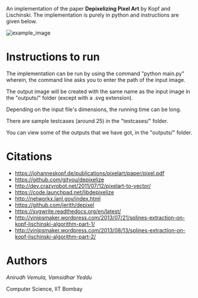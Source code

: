 An implementation of the paper **Depixelizing Pixel Art** by Kopf and Lischinski. The implementation is purely in python and instructions are given below.

![example_image](outputs/smw_bowser_input.png)

Instructions to run
===================

The implementation can be run by using the command "python main.py" wherein, the command line asks you to enter the path of the input image.

The output image will be created with the same name as the input image in the "outputs/" folder (except with a .svg extension).

Depending on the input file's dimensions, the running time can be long. 

There are sample testcases (around 25) in the "testcases/" folder.

You can view some of the outputs that we have got, in the "outputs/" folder.

Citations
=========

- https://johanneskopf.de/publications/pixelart/paper/pixel.pdf
- https://github.com/gityou/depixelize
- http://dev.crazyrobot.net/2011/07/12/pixelart-to-vector/
- https://code.launchpad.net/libdepixelize
- http://networkx.lanl.gov/index.html
- https://github.com/jerith/depixel
- https://svgwrite.readthedocs.org/en/latest/
- http://vinipsmaker.wordpress.com/2013/07/21/splines-extraction-on-kopf-lischinski-algorithm-part-1/
- http://vinipsmaker.wordpress.com/2013/08/13/splines-extraction-on-kopf-lischinski-algorithm-part-2/

Authors
=======
*Anirudh Vemula, Vamsidhar Yeddu*

Computer Science, IIT Bombay
